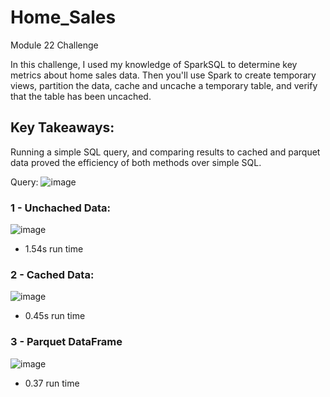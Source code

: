 # Home_Sales
Module 22 Challenge

In this challenge, I used my knowledge of SparkSQL to determine key metrics about home sales data. Then you'll use Spark to create temporary views, partition the data, cache and uncache a temporary table, and verify that the table has been uncached.

## Key Takeaways:
Running a simple SQL query, and comparing results to cached and parquet data proved the efficiency of both methods over simple SQL.

Query: 
![image](https://github.com/gusmendesbh/Home_Sales/assets/94866814/b307287b-acb3-4308-88d3-9d9140d4b831)

### 1 - Unchached Data: 
 ![image](https://github.com/gusmendesbh/Home_Sales/assets/94866814/aac31069-bee5-4433-9400-ca45fb265f8e)
 - 1.54s run time

### 2 - Cached Data:
![image](https://github.com/gusmendesbh/Home_Sales/assets/94866814/eec2e637-65e2-4631-aabf-12b8af8d80e2)
- 0.45s run time

### 3 - Parquet DataFrame
![image](https://github.com/gusmendesbh/Home_Sales/assets/94866814/6760561f-bde5-40f6-85e2-dbe2ad75d35e)
- 0.37 run time
